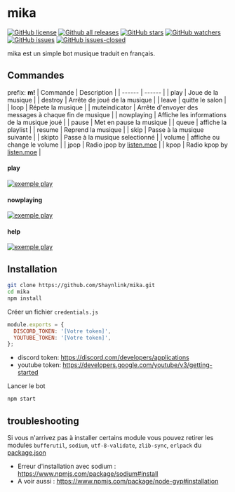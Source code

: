 # mika
[![GitHub license](https://img.shields.io/github/license/Shaynlink/mika.svg)](https://github.com/Shaynlink/mika/blob/master/LICENSE) [![Github all releases](https://img.shields.io/github/downloads/Shaynlink/mika/total.svg)](https://GitHub.com/Shaynlink/mika/releases/) [![GitHub stars](https://img.shields.io/github/stars/Shaynlink/mika.svg)](https://GitHub.com/Shaynlink/mika/stargazers/) [![GitHub watchers](https://img.shields.io/github/watchers/Shaynlink/mika.svg)](https://GitHub.com/Shaynlink/mika/watchers/) [![GitHub issues](https://img.shields.io/github/issues/Shaynlink/mika.svg)](https://GitHub.com/Shaynlink/mika/issues/) [![GitHub issues-closed](https://img.shields.io/github/issues-closed/Shaynlink/mika.svg)](https://GitHub.com/Shaynlink/node-anemy/issues?q=is%3Aissue+is%3Aclosed)

mika est un simple bot musique traduit en français.

## Commandes
prefix: **m!**
| Commande | Description |
| ------ | ------ |
| play | Joue de la musique |
| destroy | Arrête de joué de la musique |
| leave | quitte le salon |
| loop | Répete la musique |
| muteindicator | Arrête d'envoyer des messages à chaque fin de musique |
| nowplaying | Affiche les informations de la musique joué |
| pause | Met en pause la musique |
| queue | affiche la playlist |
| resume | Reprend la musique |
| skip | Passe à la musique suivante |
| skipto | Passe à la musique selectionné |
| volume | affiche ou change le volume |
| jpop | Radio jpop by [listen.moe](http://listen.moe/) |
| kpop | Radio kpop by [listen.moe](http://listen.moe/) |

#### play
[![exemple play](https://github.com/Shaynlink/mika/blob/master/assets/exemple/mika-exemple-1.png)](https://github.com/Shaynlink/mika)

#### nowplaying
[![exemple play](https://github.com/Shaynlink/mika/blob/master/assets/exemple/mika-exemple-2.png)](https://github.com/Shaynlink/mika)

#### help
[![exemple play](https://github.com/Shaynlink/mika/blob/master/assets/exemple/mika-exemple-3.png)](https://github.com/Shaynlink/mika)

## Installation

```bash
git clone https://github.com/Shaynlink/mika.git
cd mika
npm install
```

Créer un fichier `credentials.js`
```js
module.exports = {
  DISCORD_TOKEN: '[Votre token]',
  YOUTUBE_TOKEN: '[Votre token]',
};
```
 - discord token: https://discord.com/developers/applications
 - youtube token: https://developers.google.com/youtube/v3/getting-started

Lancer le bot
```bash
npm start
```
## troubleshooting
Si vous n'arrivez pas à installer certains module vous pouvez retirer les modules `bufferutil`, `sodium`, `utf-8-validate`, `zlib-sync`, `erlpack` du [package.json](https://github.com/Shaynlink/mika/blob/master/package.json)
 - Erreur d'installation avec sodium : https://www.npmjs.com/package/sodium#install
 - A voir aussi : https://www.npmjs.com/package/node-gyp#installation


